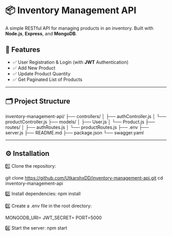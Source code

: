 # 📦 Inventory Management API

A simple RESTful API for managing products in an inventory. Built with **Node.js**, **Express**, and **MongoDB**.

## 🚀 Features

- ✅ User Registration & Login (with **JWT** Authentication)
- ✅ Add New Product
- ✅ Update Product Quantity
- ✅ Get Paginated List of Products

---

## 🗂️ Project Structure
inventory-management-api/
├── controllers/
│ ├── authController.js
│ └── productController.js
├── models/
│ ├── User.js
│ └── Product.js
├── routes/
│ ├── authRoutes.js
│ └── productRoutes.js
├── .env
├── server.js
├── README.md
├── package.json
└── swagger.yaml


---

## ⚙️ Installation

1️⃣ Clone the repository:

git clone https://github.com/UtkarshxDD/inventory-management-api.git
cd inventory-management-api

2️⃣ Install dependencies:
npm install

3️⃣ Create a .env file in the root directory:

MONGODB_URI=<your-mongodb-connection-string>
JWT_SECRET=<your-secret-key>
PORT=5000

4️⃣ Start the server:
npm start
